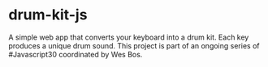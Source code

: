 # drum-kit-js

A simple web app that converts your keyboard into a drum kit. Each key produces a unique drum sound. This project is part of an ongoing series of #Javascript30 coordinated by Wes Bos.
